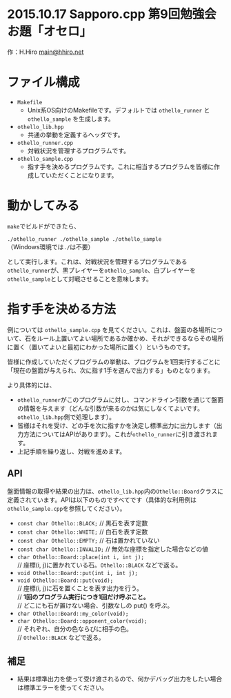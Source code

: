 # 2015.10.17 Sapporo.cpp 第9回勉強会 お題「オセロ」

作：H.Hiro <main@hhiro.net>

# ファイル構成

- `Makefile`
  - Unix系OS向けのMakefileです。デフォルトでは `othello_runner` と `othello_sample` を生成します。
- `othello_lib.hpp`
  - 共通の挙動を定義するヘッダです。
- `othello_runner.cpp`
  - 対戦状況を管理するプログラムです。
- `othello_sample.cpp`
  - 指す手を決めるプログラムです。これに相当するプログラムを皆様に作成していただくことになります。

# 動かしてみる

`make`でビルドができたら、

`./othello_runner ./othello_sample ./othello_sample`  
（Windows環境では`./`は不要）

として実行します。これは、対戦状況を管理するプログラムである`othello_runner`が、黒プレイヤーを`othello_sample`、白プレイヤーを`othello_sample`として対戦させることを意味します。

# 指す手を決める方法

例については `othello_sample.cpp` を見てください。これは、盤面の各場所について、石をルール上置いてよい場所であるか確かめ、それができるならその場所に置く（置いてよいと最初にわかった場所に置く）というものです。

皆様に作成していただくプログラムの挙動は、プログラムを1回実行するごとに「現在の盤面が与えられ、次に指す1手を選んで出力する」ものとなります。

より具体的には、
- `othello_runner`がこのプログラムに対し、コマンドライン引数を通じて盤面の情報を与えます（どんな引数が来るのかは気にしなくてよいです。`othello_lib.hpp`側で処理します）。
- 皆様はそれを受け、どの手を次に指すかを決定し標準出力に出力します（出力方法についてはAPIがあります）。これが`othello_runner`に引き渡されます。
- 上記手順を繰り返し、対戦を進めます。

## API

盤面情報の取得や結果の出力は、`othello_lib.hpp`内の`Othello::Board`クラスに定義されています。APIは以下のものですべてです（具体的な利用例は`othello_sample.cpp`を参照してください）。

- `const char Othello::BLACK;` // 黒石を表す定数
- `const char Othello::WHITE;` // 白石を表す定数
- `const char Othello::EMPTY;` // 石は置かれていない
- `const char Othello::INVALID;` // 無効な座標を指定した場合などの値
- `char Othello::Board::place(int i, int j);`  
  // 座標(i, j)に置かれている石。`Othello::BLACK` などで返る。
- `void Othello::Board::put(int i, int j);`  
- `void Othello::Board::put(void);`  
  // 座標(i, j)に石を置くことを表す出力を行う。  
  // **1回のプログラム実行につき1回だけ呼ぶこと。**  
  // どこにも石が置けない場合、引数なしの put() を呼ぶ。
- `char Othello::Board::my_color(void);`
- `char Othello::Board::opponent_color(void);`  
  // それぞれ、自分の色ならびに相手の色。  
  // `Othello::BLACK` などで返る。

## 補足

- 結果は標準出力を使って受け渡されるので、何かデバッグ出力をしたい場合は標準エラーを使ってください。
